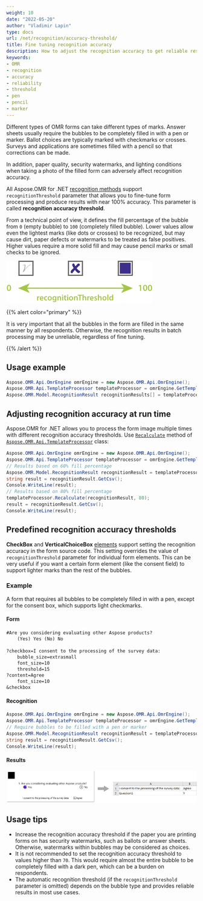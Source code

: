```yaml
---
weight: 10
date: "2022-05-20"
author: "Vladimir Lapin"
type: docs
url: /net/recognition/accuracy-threshold/
title: Fine tuning recognition accuracy
description: How to adjust the recognition accuracy to get reliable results under various conditions.
keywords:
- OMR
- recognition
- accuracy
- reliability
- threshold
- pen
- pencil
- marker
---
```


Different types of OMR forms can take different types of marks. Answer sheets usually require the bubbles to be completely filled in with a pen or marker. Ballot choices are typically marked with checkmarks or crosses. Surveys and applications are sometimes filled with a pencil so that corrections can be made.

In addition, paper quality, security watermarks, and lighting conditions when taking a photo of the filled form can adversely affect recognition accuracy.

All Aspose.OMR for .NET [recognition methods](/omr/net/recognition/) support `recognitionThreshold` parameter that allows you to fine-tune form processing and produce results with near 100% accuracy. This parameter is called **recognition accuracy threshold**.

From a technical point of view, it defines the fill percentage of the bubble from `0` (empty bubble) to `100` (completely filled bubble). Lower values allow even the lightest marks (like dots or crosses) to be recognized, but may cause dirt, paper defects or watermarks to be treated as false positives. Higher values require a more solid fill and may cause pencil marks or small checks to be ignored.

![Recognition accuracy threshold](recognitionThreshold.png)

{{% alert color="primary" %}} 

It is very important that all the bubbles in the form are filled in the same manner by all respondents. Otherwise, the recognition results in batch processing may be unreliable, regardless of fine tuning.

{{% /alert %}} 

## Usage example

```csharp
Aspose.OMR.Api.OmrEngine omrEngine = new Aspose.OMR.Api.OmrEngine();
Aspose.OMR.Api.TemplateProcessor templateProcessor = omrEngine.GetTemplateProcessor("pattern.omr");
Aspose.OMR.Model.RecognitionResult recognitionResults[] = templateProcessor.RecognizeFolder(@"C:\final_exam\", 35);
```

## Adjusting recognition accuracy at run time

Aspose.OMR for .NET allows you to process the form image multiple times with different recognition accuracy thresholds. Use [`Recalculate`](https://reference.aspose.com/omr/net/aspose.omr.api/templateprocessor/recalculate/) method of [`Aspose.OMR.Api.TemplateProcessor`](https://reference.aspose.com/omr/net/aspose.omr.api/templateprocessor/) class:

```csharp
Aspose.OMR.Api.OmrEngine omrEngine = new Aspose.OMR.Api.OmrEngine();
Aspose.OMR.Api.TemplateProcessor templateProcessor = omrEngine.GetTemplateProcessor("pattern.omr");
// Results based on 60% fill percentage
Aspose.OMR.Model.RecognitionResult recognitionResult = templateProcessor.RecognizeImage("filled-form.png", 60);
string result = recognitionResult.GetCsv();
Console.WriteLine(result);
// Results based on 80% fill percentage
templateProcessor.Recalculate(recognitionResult, 80);
result = recognitionResult.GetCsv();
Console.WriteLine(result);
```

## Predefined recognition accuracy thresholds

**CheckBox** and **VerticalChoiceBox** [elements](/omr/net/design-form/) support setting the recognition accuracy in the form source code. This setting overrides the value of `recognitionThreshold` parameter for individual form elements. This can be very useful if you want a certain form element (like the consent field) to support lighter marks than the rest of the bubbles.

### Example

A form that requires all bubbles to be completely filled in with a pen, except for the consent box, which supports light checkmarks.

#### Form

```
#Are you considering evaluating other Aspose products?
	(Yes) Yes (No) No

?checkbox=I consent to the processing of the survey data:
	bubble_size=extrasmall
	font_size=10
	threshold=15
?content=Agree
	font_size=10
&checkbox
```

#### Recognition

```csharp
Aspose.OMR.Api.OmrEngine omrEngine = new Aspose.OMR.Api.OmrEngine();
Aspose.OMR.Api.TemplateProcessor templateProcessor = omrEngine.GetTemplateProcessor("pattern.omr");
// Require bubbles to be filled with a pen or marker
Aspose.OMR.Model.RecognitionResult recognitionResult = templateProcessor.RecognizeImage("filled-form.png", 60);
string result = recognitionResult.GetCsv();
Console.WriteLine(result);
```

#### Results

![Predefined recognition accuracy threshold for checkbox](predefined-accuracy-threshold.png)

## Usage tips

- Increase the recognition accuracy threshold if the paper you are printing forms on has security watermarks, such as ballots or answer sheets. Otherwise, watermarks within bubbles may be considered as choices.
- It is not recommended to set the recognition accuracy threshold to values higher than `70`. This would require almost the entire bubble to be completely filled with a dark pen, which can be a burden on respondents.
- The automatic recognition threshold (if the `recognitionThreshold` parameter is omitted) depends on the bubble type and provides reliable results in most use cases.
